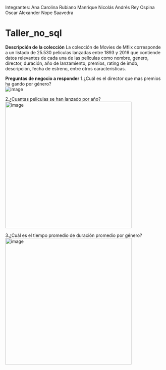 
Integrantes:
Ana Carolina Rubiano Manrique
Nicolás Andrés Rey Ospina
Oscar Alexander Nope Saavedra



# Taller_no_sql

**Descripción de la colección**
La colección de Movies de Mflix corresponde a un listado de 25.530 películas lanzadas entre 1893 y 2016 que contiende datos relevantes de cada una de las películas como nombre, genero, director, duración, año de lanzamiento, premios, rating de imdb, descripción, fecha de estreno, entre otros caracteristicas. 

**Preguntas de negocio a responder**
1.¿Cuál es el director que mas premios ha gando por género?
<br>
![image](https://user-images.githubusercontent.com/29616625/192156027-40f176de-4a6c-4be2-92e1-8b504604ffed.png)

2.¿Cuantas peliculas se han lanzado por año?
<br>
<img width="400" alt="image" src="https://user-images.githubusercontent.com/29616625/192156019-bd0fca9e-8e4b-4c2d-9a5d-fd200534380a.png">

3.¿Cuál es el tiempo promedio de duración promedio por género?
<br>
<img width="400" alt="image" src="https://user-images.githubusercontent.com/29616625/192155975-1bb7471a-1827-493b-9dae-ba3523fae63e.png">
